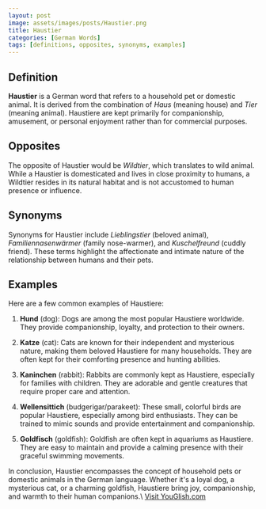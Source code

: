 ```yaml
---
layout: post
image: assets/images/posts/Haustier.png
title: Haustier
categories: [German Words]
tags: [definitions, opposites, synonyms, examples]
---
```


## Definition
**Haustier** is a German word that refers to a household pet or domestic animal. It is derived from the combination of *Haus* (meaning house) and *Tier* (meaning animal). Haustiere are kept primarily for companionship, amusement, or personal enjoyment rather than for commercial purposes.

## Opposites
The opposite of Haustier would be *Wildtier*, which translates to wild animal. While a Haustier is domesticated and lives in close proximity to humans, a Wildtier resides in its natural habitat and is not accustomed to human presence or influence.

## Synonyms
Synonyms for Haustier include *Lieblingstier* (beloved animal), *Familiennasenwärmer* (family nose-warmer), and *Kuschelfreund* (cuddly friend). These terms highlight the affectionate and intimate nature of the relationship between humans and their pets.

## Examples
Here are a few common examples of Haustiere:

1. **Hund** (dog): Dogs are among the most popular Haustiere worldwide. They provide companionship, loyalty, and protection to their owners.

2. **Katze** (cat): Cats are known for their independent and mysterious nature, making them beloved Haustiere for many households. They are often kept for their comforting presence and hunting abilities.

3. **Kaninchen** (rabbit): Rabbits are commonly kept as Haustiere, especially for families with children. They are adorable and gentle creatures that require proper care and attention.

4. **Wellensittich** (budgerigar/parakeet): These small, colorful birds are popular Haustiere, especially among bird enthusiasts. They can be trained to mimic sounds and provide entertainment and companionship.

5. **Goldfisch** (goldfish): Goldfish are often kept in aquariums as Haustiere. They are easy to maintain and provide a calming presence with their graceful swimming movements.

In conclusion, Haustier encompasses the concept of household pets or domestic animals in the German language. Whether it's a loyal dog, a mysterious cat, or a charming goldfish, Haustiere bring joy, companionship, and warmth to their human companions.\ <a id="yg-widget-0" class="youglish-widget" data-query="Haustier" data-lang="german" data-components="8412" data-auto-start="0" data-bkg-color="theme_light" data-title="How%20to%20pronounce%20Haustier%20in%20German"  rel="nofollow" href="https://youglish.com">Visit YouGlish.com</a><script async src="https://youglish.com/public/emb/widget.js" charset="utf-8"></script>